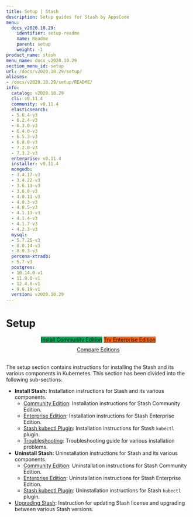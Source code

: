```yaml
---
title: Setup | Stash
description: Setup guides for Stash by AppsCode
menu:
  docs_v2020.10.29:
    identifier: setup-readme
    name: Readme
    parent: setup
    weight: -1
product_name: stash
menu_name: docs_v2020.10.29
section_menu_id: setup
url: /docs/v2020.10.29/setup/
aliases:
- /docs/v2020.10.29/setup/README/
info:
  catalog: v2020.10.29
  cli: v0.11.4
  community: v0.11.4
  elasticsearch:
  - 5.6.4-v3
  - 6.2.4-v3
  - 6.3.0-v3
  - 6.4.0-v3
  - 6.5.3-v3
  - 6.8.0-v3
  - 7.2.0-v3
  - 7.3.2-v3
  enterprise: v0.11.4
  installer: v0.11.4
  mongodb:
  - 3.4.17-v3
  - 3.4.22-v3
  - 3.6.13-v3
  - 3.6.8-v3
  - 4.0.11-v3
  - 4.0.3-v3
  - 4.0.5-v3
  - 4.1.13-v3
  - 4.1.4-v3
  - 4.1.7-v3
  - 4.2.3-v3
  mysql:
  - 5.7.25-v3
  - 8.0.14-v3
  - 8.0.3-v3
  percona-xtradb:
  - 5.7-v3
  postgres:
  - 10.14.0-v1
  - 11.9.0-v1
  - 12.4.0-v1
  - 9.6.19-v1
  version: v2020.10.29
---
```


# Setup

<div style="text-align: center;">
  <a class="button is-link is-medium is-active has-text-weight-normal" href="/docs/v2020.10.29/setup/install/community" style="background:#00A651; width: 18rem;">Install Community Edition</a>
  <a class="button is-info is-medium is-active has-text-weight-normal" href="/docs/v2020.10.29/setup/install/enterprise"  style="background:#FC6011; width: 18rem;">Try Enterprise Edition</a>
  <a style="margin-top: 10px; display: block;" href="/docs/v2020.10.29/concepts/what-is-stash/overview">Compare Editions</a>
</div>
<br>

The setup section contains instructions for installing the Stash and its various components in Kubernetes. This section has been divided into the following sub-sections:

- **Install Stash:** Installation instructions for Stash and its various components.
  - [Community Edition](/docs/v2020.10.29/setup/install/community): Installation instructions for Stash Community Edition.
  - [Enterprise Edition](/docs/v2020.10.29/setup/install/enterprise): Installation instructions for Stash Enterprise Edition.
  - [Stash kubectl Plugin](/docs/v2020.10.29/setup/install/kubectl_plugin): Installation instructions for Stash `kubectl` plugin.
  - [Troubleshooting](/docs/v2020.10.29/setup/install/troubleshoting): Troubleshooting guide for various installation problems.
- **Uninstall Stash:** Uninstallation instructions for Stash and its various components.
  - [Community Edition](/docs/v2020.10.29/setup/uninstall/community): Uninstallation instructions for Stash Community Edition.
  - [Enterprise Edition](/docs/v2020.10.29/setup/uninstall/enterprise): Uninstallation instructions for Stash Enterprise Edition.
  - [Stash kubectl Plugin](/docs/v2020.10.29/setup/uninstall/kubectl_plugin): Uninstallation instructions for Stash `kubectl` plugin.
- [Upgrading Stash](/docs/v2020.10.29/setup/upgrade): Instruction for updating Stash license and upgrading between various Stash versions.
